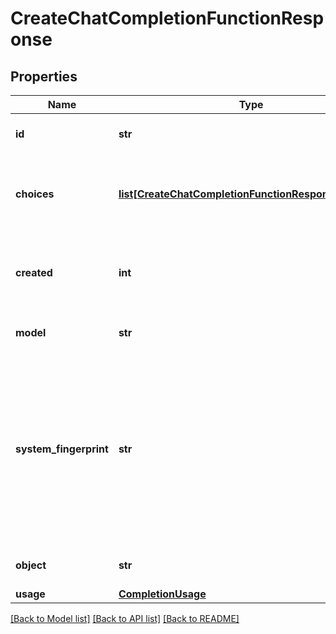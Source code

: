 # CreateChatCompletionFunctionResponse

## Properties
Name | Type | Description | Notes
------------ | ------------- | ------------- | -------------
**id** | **str** | A unique identifier for the chat completion. | 
**choices** | [**list[CreateChatCompletionFunctionResponseChoices]**](CreateChatCompletionFunctionResponseChoices.md) | A list of chat completion choices. Can be more than one if &#x60;n&#x60; is greater than 1. | 
**created** | **int** | The Unix timestamp (in seconds) of when the chat completion was created. | 
**model** | **str** | The model used for the chat completion. | 
**system_fingerprint** | **str** | This fingerprint represents the backend configuration that the model runs with.  Can be used in conjunction with the &#x60;seed&#x60; request parameter to understand when backend changes have been made that might impact determinism.  | [optional] 
**object** | **str** | The object type, which is always &#x60;chat.completion&#x60;. | 
**usage** | [**CompletionUsage**](CompletionUsage.md) |  | [optional] 

[[Back to Model list]](../README.md#documentation-for-models) [[Back to API list]](../README.md#documentation-for-api-endpoints) [[Back to README]](../README.md)


